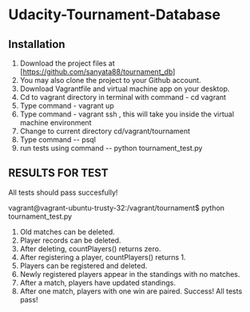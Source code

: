 # Udacity-Tournament-Database

## Installation

1. Download the project files at [https://github.com/sanyata88/tournament_db]
2. You may also clone the project to your Github account.
3. Download Vagrantfile and virtual machine app on your desktop.
4. Cd to vagrant directory in terminal with command -  cd vagrant
5. Type command - vagrant up
6. Type command - vagrant ssh , this will take you inside the virtual machine environment
7. Change to current directory cd/vagrant/tournament
8. Type command  --  psql
9. run tests using command -- python tournament_test.py

## RESULTS FOR TEST

All tests should pass succesfully!

vagrant@vagrant-ubuntu-trusty-32:/vagrant/tournament$ python tournament_test.py
1. Old matches can be deleted.
2. Player records can be deleted.
3. After deleting, countPlayers() returns zero.
4. After registering a player, countPlayers() returns 1.
5. Players can be registered and deleted.
6. Newly registered players appear in the standings with no matches.
7. After a match, players have updated standings.
8. After one match, players with one win are paired.
Success! All tests pass!
